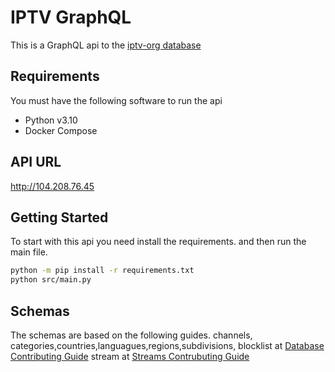 # IPTV GraphQL
This is a GraphQL api to the [iptv-org database](https://github.com/iptv-org/database)

## Requirements
You must have the following software to run the api
* Python v3.10
* Docker Compose

## API URL
http://104.208.76.45

## Getting Started
To start with this api you need install the requirements.
and then run the main file.
```bash
python -m pip install -r requirements.txt
python src/main.py
```

## Schemas
The schemas are based on the following guides.
channels, categories,countries,languagues,regions,subdivisions, blocklist at [Database Contributing Guide](https://github.com/iptv-org/database/blob/master/CONTRIBUTING.md)
stream at [Streams Contrubuting Guide](https://github.com/iptv-org/iptv/blob/master/CONTRIBUTING.md)

